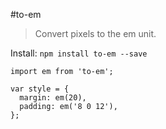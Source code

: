 #to-em
>Convert pixels to the em unit.

Install:
`npm install to-em --save`


```
import em from 'to-em';

var style = {
  margin: em(20),
  padding: em('8 0 12'),
};
```